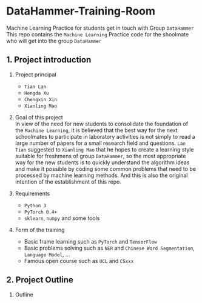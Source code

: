 # DataHammer-Training-Room
Machine Learning Practice for students get in touch with Group `DataHammer`
This repo contains the `Machine Learning` Practice code for the shoolmate who will get into the group `DataHammer`

## 1. Project introduction
1. Project principal  
   * `Tian Lan`
   * `Hengda Xu`
   * `Chengxin Xin`
   * `Xianling Mao`
  
2. Goal of this project  
  In view of the need for new students to consolidate the foundation of the `Machine Learning`, it is believed that the best way for the next schoolmates to participate in laboratory activities is not simply to read a large number of papers for a small research field and questions. `Lan Tian` suggested to `Xianling Mao` that he hopes to create a learning style suitable for freshmens of group `DataHammer`, so the most appropriate way for the new students is to quickly understand the algorithm ideas and make it possible by coding some common problems that need to be processed by machine learning methods. And this is also the original intention of the establishment of this repo.
  
3. Requirements  
    * `Python 3`
    * `PyTorch 0.4+`
    * `sklearn`, `numpy` and some tools
    
4. Form of the training
    * Basic frame learning such as `PyTorch` and `TensorFlow`
    * Basic problems solving such as `NER` and `Chinese Word Segmentation`, `Language Model`, ...
    * Famous open course such as `UCL` and `CSxxx`
 
## 2. Project Outline
1. Outline
